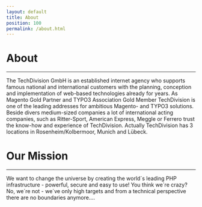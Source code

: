```yaml
---
layout: default
title: About
position: 100
permalink: /about.html
---
```


# About
***

The TechDivision GmbH is an established internet agency who supports famous national and international customers with the planning, conception and implementation of web-based technologies already for years. As Magento Gold Partner and TYPO3 Association Gold Member TechDivision is one of the leading addresses for ambitious Magento- and TYPO3 solutions. Beside divers medium-sized companies a lot of international acting companies, such as Ritter-Sport, American Express, Meggle or Ferrero trust the know-how and experience of TechDivision. Actually TechDivision has 3 locations in Rosenheim/Kolbermoor, Munich and Lübeck.

# Our Mission
***

We want to change the universe by creating the world´s leading PHP infrastructure - powerful, secure and easy to use!
You think we´re crazy? No, we´re not - we´ve only high targets and from a technical perspective there are no boundaries anymore....